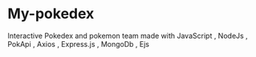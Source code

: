 # My-pokedex
Interactive Pokedex and pokemon team made with JavaScript , NodeJs , PokApi ,  Axios , Express.js , MongoDb , Ejs

